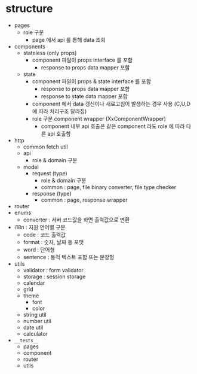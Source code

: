 # structure

- pages
  - role 구분 
    - page 에서 api 를 통해 data 조회 
- components
  - stateless (only props)
    - component 파일이 props interface 를 포함
      - response to props data mapper 포함 
  - state 
    - component 파일이 props & state interface 를 포함
      - response to props data mapper 포함
      - response to state data mapper 포함  
    - component 에서 data 갱신이나 새로고침이 발생하는 경우 사용 (C,U,D에 따라 처리구조 달라짐)
    - role 구분 component wrapper (XxComponentWrapper) 
      - component 내부 api 호출은 같은 component 라도 role 에 따라 다른 api 호출함 
- http
  - common fetch util 
  - api
    - role & domain 구분 
  - model
    - request (type)
      - role & domain 구분
      - common : page, file binary converter, file type checker  
    - response (type)
      - common : page, response wrapper 
- router
- enums
  - converter : 서버 코드값을 화면 출력값으로 변환
- i18n : 지원 언어별 구분 
  - code : 코드 출력값 
  - format : 숫자, 날짜 등 포맷
  - word : 단어형
  - sentence : 동적 텍스트 포함 또는 문장형
- utils
  - validator : form validator 
  - storage : session storage  
  - calendar
  - grid 
  - theme
    - font 
    - color 
  - string util
  - number util
  - date util 
  - calculator 
- `__tests__`
  - pages
  - component
  - router
  - utils